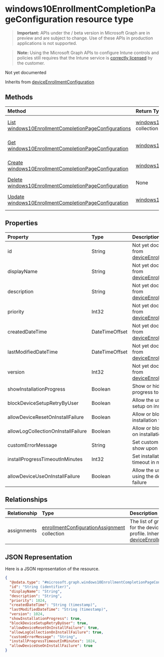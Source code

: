 ﻿# windows10EnrollmentCompletionPageConfiguration resource type

> **Important:** APIs under the / beta version in Microsoft Graph are in preview and are subject to change. Use of these APIs in production applications is not supported.

> **Note:** Using the Microsoft Graph APIs to configure Intune controls and policies still requires that the Intune service is [correctly licensed](https://go.microsoft.com/fwlink/?linkid=839381) by the customer.

Not yet documented

Inherits from [deviceEnrollmentConfiguration](../resources/intune_onboarding_deviceenrollmentconfiguration.md)

## Methods
|Method|Return Type|Description|
|:---|:---|:---|
|[List windows10EnrollmentCompletionPageConfigurations](../api/intune_onboarding_windows10enrollmentcompletionpageconfiguration_list.md)|[windows10EnrollmentCompletionPageConfiguration](../resources/intune_onboarding_windows10enrollmentcompletionpageconfiguration.md) collection|List properties and relationships of the [windows10EnrollmentCompletionPageConfiguration](../resources/intune_onboarding_windows10enrollmentcompletionpageconfiguration.md) objects.|
|[Get windows10EnrollmentCompletionPageConfiguration](../api/intune_onboarding_windows10enrollmentcompletionpageconfiguration_get.md)|[windows10EnrollmentCompletionPageConfiguration](../resources/intune_onboarding_windows10enrollmentcompletionpageconfiguration.md)|Read properties and relationships of the [windows10EnrollmentCompletionPageConfiguration](../resources/intune_onboarding_windows10enrollmentcompletionpageconfiguration.md) object.|
|[Create windows10EnrollmentCompletionPageConfiguration](../api/intune_onboarding_windows10enrollmentcompletionpageconfiguration_create.md)|[windows10EnrollmentCompletionPageConfiguration](../resources/intune_onboarding_windows10enrollmentcompletionpageconfiguration.md)|Create a new [windows10EnrollmentCompletionPageConfiguration](../resources/intune_onboarding_windows10enrollmentcompletionpageconfiguration.md) object.|
|[Delete windows10EnrollmentCompletionPageConfiguration](../api/intune_onboarding_windows10enrollmentcompletionpageconfiguration_delete.md)|None|Deletes a [windows10EnrollmentCompletionPageConfiguration](../resources/intune_onboarding_windows10enrollmentcompletionpageconfiguration.md).|
|[Update windows10EnrollmentCompletionPageConfiguration](../api/intune_onboarding_windows10enrollmentcompletionpageconfiguration_update.md)|[windows10EnrollmentCompletionPageConfiguration](../resources/intune_onboarding_windows10enrollmentcompletionpageconfiguration.md)|Update the properties of a [windows10EnrollmentCompletionPageConfiguration](../resources/intune_onboarding_windows10enrollmentcompletionpageconfiguration.md) object.|

## Properties
|Property|Type|Description|
|:---|:---|:---|
|id|String|Not yet documented Inherited from [deviceEnrollmentConfiguration](../resources/intune_onboarding_deviceenrollmentconfiguration.md)|
|displayName|String|Not yet documented Inherited from [deviceEnrollmentConfiguration](../resources/intune_onboarding_deviceenrollmentconfiguration.md)|
|description|String|Not yet documented Inherited from [deviceEnrollmentConfiguration](../resources/intune_onboarding_deviceenrollmentconfiguration.md)|
|priority|Int32|Not yet documented Inherited from [deviceEnrollmentConfiguration](../resources/intune_onboarding_deviceenrollmentconfiguration.md)|
|createdDateTime|DateTimeOffset|Not yet documented Inherited from [deviceEnrollmentConfiguration](../resources/intune_onboarding_deviceenrollmentconfiguration.md)|
|lastModifiedDateTime|DateTimeOffset|Not yet documented Inherited from [deviceEnrollmentConfiguration](../resources/intune_onboarding_deviceenrollmentconfiguration.md)|
|version|Int32|Not yet documented Inherited from [deviceEnrollmentConfiguration](../resources/intune_onboarding_deviceenrollmentconfiguration.md)|
|showInstallationProgress|Boolean|Show or hide installation progress to user|
|blockDeviceSetupRetryByUser|Boolean|Allow the user to retry the setup on installation failure|
|allowDeviceResetOnInstallFailure|Boolean|Allow or block device reset on installation failure|
|allowLogCollectionOnInstallFailure|Boolean|Allow or block log collection on installation failure|
|customErrorMessage|String|Set custom error message to show upon installation failure|
|installProgressTimeoutInMinutes|Int32|Set installation progress timeout in minutes|
|allowDeviceUseOnInstallFailure|Boolean|Allow the user to continue using the device on installation failure|

## Relationships
|Relationship|Type|Description|
|:---|:---|:---|
|assignments|[enrollmentConfigurationAssignment](../resources/intune_onboarding_enrollmentconfigurationassignment.md) collection|The list of group assignments for the device configuration profile. Inherited from [deviceEnrollmentConfiguration](../resources/intune_onboarding_deviceenrollmentconfiguration.md)|

## JSON Representation
Here is a JSON representation of the resource.
<!-- {
  "blockType": "resource",
  "keyProperty": "id",
  "@odata.type": "microsoft.graph.windows10EnrollmentCompletionPageConfiguration"
}
-->
``` json
{
  "@odata.type": "#microsoft.graph.windows10EnrollmentCompletionPageConfiguration",
  "id": "String (identifier)",
  "displayName": "String",
  "description": "String",
  "priority": 1024,
  "createdDateTime": "String (timestamp)",
  "lastModifiedDateTime": "String (timestamp)",
  "version": 1024,
  "showInstallationProgress": true,
  "blockDeviceSetupRetryByUser": true,
  "allowDeviceResetOnInstallFailure": true,
  "allowLogCollectionOnInstallFailure": true,
  "customErrorMessage": "String",
  "installProgressTimeoutInMinutes": 1024,
  "allowDeviceUseOnInstallFailure": true
}
```



